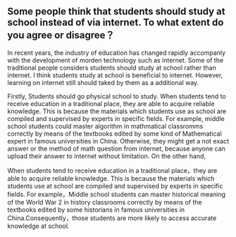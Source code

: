 ## Some people think that students should study at school instead of via internet. To what extent do you agree or disagree？

In recent years, the industry of education has changed rapidly accompanly with the development of morden technology such as internet. Some of the traditional people considers students should study at school rather than internet. I think students study at school is beneficial to internet. However, learning on internet still should taked by them as a additional way. 

Firstly, Students should go physical school to study. When students tend to receive education in a traditional place, they are able to acquire reliable knowledge. This is because the materials which students use as school are compiled and supervised by experts in specific fields. For example, middle school students could master algorithm in mathmatical classromms correctly by means of the textbooks edited by some kind of Mathematical expert in famous universities in China. Otherwise, they might get a not exact answer or the method of math question from internet, because anyone can upload their answer to internet without limitation. On the other hand, 


When students tend to receive education in a traditional place，they are able to acquire reliable knowledge. This is because the materials which students use at school are compiled and supervised by experts in specific fields. For example，Middle school students can master historical meaning of the World War 2 in history classrooms correctly by means of the textbooks edited by some historians in famous universities in China.Consequently，those students are more likely to access accurate knowledge at school.
